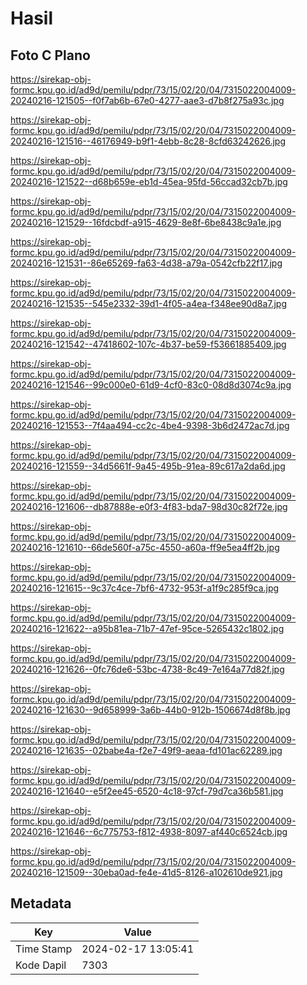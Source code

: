 # Hasil

## Foto C Plano

https://sirekap-obj-formc.kpu.go.id/ad9d/pemilu/pdpr/73/15/02/20/04/7315022004009-20240216-121505--f0f7ab6b-67e0-4277-aae3-d7b8f275a93c.jpg

https://sirekap-obj-formc.kpu.go.id/ad9d/pemilu/pdpr/73/15/02/20/04/7315022004009-20240216-121516--46176949-b9f1-4ebb-8c28-8cfd63242626.jpg

https://sirekap-obj-formc.kpu.go.id/ad9d/pemilu/pdpr/73/15/02/20/04/7315022004009-20240216-121522--d68b659e-eb1d-45ea-95fd-56ccad32cb7b.jpg

https://sirekap-obj-formc.kpu.go.id/ad9d/pemilu/pdpr/73/15/02/20/04/7315022004009-20240216-121529--16fdcbdf-a915-4629-8e8f-6be8438c9a1e.jpg

https://sirekap-obj-formc.kpu.go.id/ad9d/pemilu/pdpr/73/15/02/20/04/7315022004009-20240216-121531--86e65269-fa63-4d38-a79a-0542cfb22f17.jpg

https://sirekap-obj-formc.kpu.go.id/ad9d/pemilu/pdpr/73/15/02/20/04/7315022004009-20240216-121535--545e2332-39d1-4f05-a4ea-f348ee90d8a7.jpg

https://sirekap-obj-formc.kpu.go.id/ad9d/pemilu/pdpr/73/15/02/20/04/7315022004009-20240216-121542--47418602-107c-4b37-be59-f53661885409.jpg

https://sirekap-obj-formc.kpu.go.id/ad9d/pemilu/pdpr/73/15/02/20/04/7315022004009-20240216-121546--99c000e0-61d9-4cf0-83c0-08d8d3074c9a.jpg

https://sirekap-obj-formc.kpu.go.id/ad9d/pemilu/pdpr/73/15/02/20/04/7315022004009-20240216-121553--7f4aa494-cc2c-4be4-9398-3b6d2472ac7d.jpg

https://sirekap-obj-formc.kpu.go.id/ad9d/pemilu/pdpr/73/15/02/20/04/7315022004009-20240216-121559--34d5661f-9a45-495b-91ea-89c617a2da6d.jpg

https://sirekap-obj-formc.kpu.go.id/ad9d/pemilu/pdpr/73/15/02/20/04/7315022004009-20240216-121606--db87888e-e0f3-4f83-bda7-98d30c82f72e.jpg

https://sirekap-obj-formc.kpu.go.id/ad9d/pemilu/pdpr/73/15/02/20/04/7315022004009-20240216-121610--66de560f-a75c-4550-a60a-ff9e5ea4ff2b.jpg

https://sirekap-obj-formc.kpu.go.id/ad9d/pemilu/pdpr/73/15/02/20/04/7315022004009-20240216-121615--9c37c4ce-7bf6-4732-953f-a1f9c285f9ca.jpg

https://sirekap-obj-formc.kpu.go.id/ad9d/pemilu/pdpr/73/15/02/20/04/7315022004009-20240216-121622--a95b81ea-71b7-47ef-95ce-5265432c1802.jpg

https://sirekap-obj-formc.kpu.go.id/ad9d/pemilu/pdpr/73/15/02/20/04/7315022004009-20240216-121626--0fc76de6-53bc-4738-8c49-7e164a77d82f.jpg

https://sirekap-obj-formc.kpu.go.id/ad9d/pemilu/pdpr/73/15/02/20/04/7315022004009-20240216-121630--9d658999-3a6b-44b0-912b-1506674d8f8b.jpg

https://sirekap-obj-formc.kpu.go.id/ad9d/pemilu/pdpr/73/15/02/20/04/7315022004009-20240216-121635--02babe4a-f2e7-49f9-aeaa-fd101ac62289.jpg

https://sirekap-obj-formc.kpu.go.id/ad9d/pemilu/pdpr/73/15/02/20/04/7315022004009-20240216-121640--e5f2ee45-6520-4c18-97cf-79d7ca36b581.jpg

https://sirekap-obj-formc.kpu.go.id/ad9d/pemilu/pdpr/73/15/02/20/04/7315022004009-20240216-121646--6c775753-f812-4938-8097-af440c6524cb.jpg

https://sirekap-obj-formc.kpu.go.id/ad9d/pemilu/pdpr/73/15/02/20/04/7315022004009-20240216-121509--30eba0ad-fe4e-41d5-8126-a102610de921.jpg


## Metadata

| Key        | Value               |
| ---------- | ------------------- |
| Time Stamp | 2024-02-17 13:05:41 |
| Kode Dapil | 7303                |



